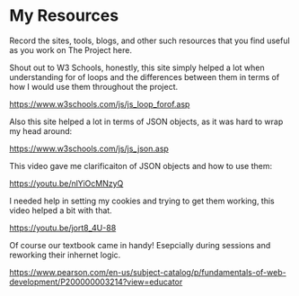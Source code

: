 # My Resources

Record the sites, tools, blogs, and other such resources that you find useful as you work on The Project here.


Shout out to W3 Schools, honestly, this site simply helped a lot when understanding for of loops and the differences between them in terms of how I would use them throughout
the project.

https://www.w3schools.com/js/js_loop_forof.asp

Also this site helped a lot in terms of JSON objects, as it was hard to wrap my head around:

https://www.w3schools.com/js/js_json.asp

This video gave me clarificaiton of JSON objects and how to use them: 

https://youtu.be/nlYiOcMNzyQ

I needed help in setting my cookies and trying to get them working, this video helped a bit with that.

https://youtu.be/jort8_4U-88

Of course our textbook came in handy! Esepcially during sessions and reworking their inhernet logic.

https://www.pearson.com/en-us/subject-catalog/p/fundamentals-of-web-development/P200000003214?view=educator

